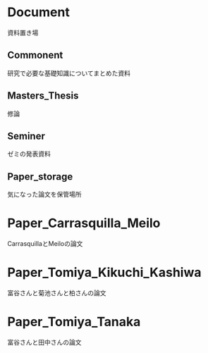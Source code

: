# Document
資料置き場
## Commonent
研究で必要な基礎知識についてまとめた資料
## Masters_Thesis
修論
## Seminer
ゼミの発表資料
## Paper_storage
気になった論文を保管場所

# Paper_Carrasquilla_Meilo
CarrasquillaとMeiloの論文

# Paper_Tomiya_Kikuchi_Kashiwa
富谷さんと菊池さんと柏さんの論文

# Paper_Tomiya_Tanaka
富谷さんと田中さんの論文
